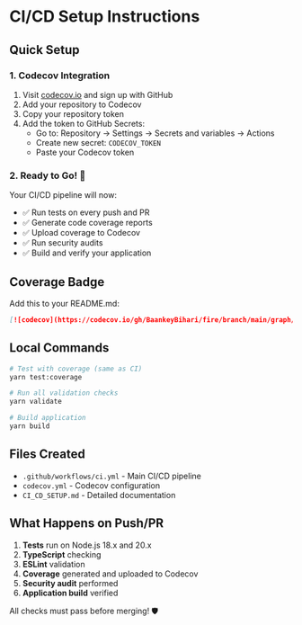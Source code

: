 # CI/CD Setup Instructions

## Quick Setup

### 1. Codecov Integration

1. Visit [codecov.io](https://codecov.io/) and sign up with GitHub
2. Add your repository to Codecov
3. Copy your repository token
4. Add the token to GitHub Secrets:
   - Go to: Repository → Settings → Secrets and variables → Actions
   - Create new secret: `CODECOV_TOKEN`
   - Paste your Codecov token

### 2. Ready to Go! 🚀

Your CI/CD pipeline will now:
- ✅ Run tests on every push and PR
- ✅ Generate code coverage reports
- ✅ Upload coverage to Codecov
- ✅ Run security audits
- ✅ Build and verify your application

## Coverage Badge

Add this to your README.md:
```markdown
[![codecov](https://codecov.io/gh/BaankeyBihari/fire/branch/main/graph/badge.svg)](https://codecov.io/gh/BaankeyBihari/fire)
```

## Local Commands

```bash
# Test with coverage (same as CI)
yarn test:coverage

# Run all validation checks
yarn validate

# Build application
yarn build
```

## Files Created

- `.github/workflows/ci.yml` - Main CI/CD pipeline
- `codecov.yml` - Codecov configuration
- `CI_CD_SETUP.md` - Detailed documentation

## What Happens on Push/PR

1. **Tests** run on Node.js 18.x and 20.x
2. **TypeScript** checking
3. **ESLint** validation  
4. **Coverage** generated and uploaded to Codecov
5. **Security audit** performed
6. **Application build** verified

All checks must pass before merging! 🛡️

